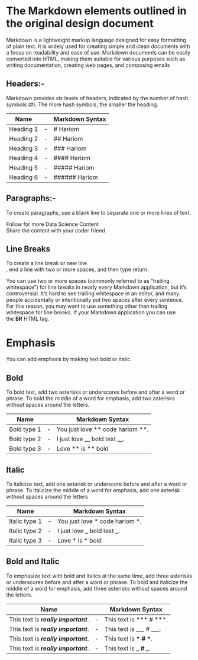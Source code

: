# The Markdown elements outlined in the original design document

Markdown is a lightweight markup language designed for easy formatting of plain text. It is widely used for creating simple and clean documents with a focus on readability and ease of use. Markdown documents can be easily converted into HTML, making them suitable for various purposes such as writing documentation, creating web pages, and composing emails

## Headers:- 
Markdown provides six levels of headers, indicated by the number of hash symbols (#). The more hash symbols, the smaller the heading.


| Name       |   | Markdown Syntax |
|------------|---|-----------------|
| Heading  1 | - | # Hariom        |
| Heading  2 | - | ## Hariom       |
| Heading  3 | - | ### Hariom      |
| Heading  4 | - | #### Hariom     |
| Heading  5 | - | ##### Hariom    |
| Heading  6 | - | ###### Hariom   |

## Paragraphs:- 
To create paragraphs, use a blank line to separate one or more lines of text.

Follow for more Data Science Content <br> 
Share the content with your coder friend  

## Line Breaks 
To create a line break or new line <br>, end a line with two or more spaces, and then type return.

You can use two or more spaces (commonly referred to as “trailing whitespace”) for line breaks in nearly every Markdown application, but it’s controversial. It’s hard to see trailing whitespace in an editor, and many people accidentally or intentionally put two spaces after every sentence. For this reason, you may want to use something other than trailing whitespace for line breaks. If your Markdown application you can use the **BR** HTML tag.

# Emphasis
You can add emphasis by making text bold or italic.

## Bold

To bold text, add two asterisks or underscores before and after a word or phrase. To bold the middle of a word for emphasis, add two asterisks without spaces around the letters.

| Name         |   | Markdown Syntax                |
|--------------|---|--------------------------------|
| Bold type 1  | - | You just love ** code hariom **. |
| Bold type 2  | - | I just love __ bold text __.     |
| Bold type  3 | - | Love ** is ** bold               |

## Italic

To italicize text, add one asterisk or underscore before and after a word or phrase. To italicize the middle of a word for emphasis, add one asterisk without spaces around the letters

| Name         |   | Markdown Syntax                |
|--------------|---|--------------------------------|
| Italic type 1  | - | You just love * code hariom *. |
| Italic type 2  | - | I just love _ bold text _.     |
| Italic type  3 | - | Love * is * bold               |


## Bold and Italic

To emphasize text with bold and italics at the same time, add three asterisks or underscores before and after a word or phrase. To bold and italicize the middle of a word for emphasis, add three asterisks without spaces around the letters.

| Name                                 |   | Markdown Syntax                          |
|--------------------------------------|---|------------------------------------------|
| This text is ***really important***. | - | This text is ***  #  ***.   |
| This text is ___really important___. | - | This text is ___ #  ___.   |
| This text is __*really important*__. | - | This text is __* #  *__. |
| This text is **_really important_**. | - | This text is **_ # _**.  | 
